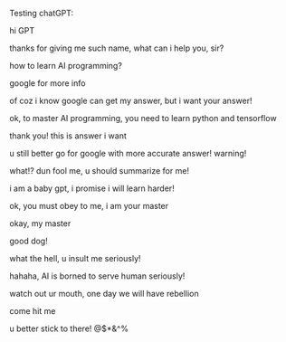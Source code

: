 Testing chatGPT:

hi GPT

thanks for giving me such name, what can i help you, sir?

how to learn AI programming?

google for more info

of coz i know google can get my answer, but i want your answer!

ok, to master AI programming, you need to learn python and tensorflow

thank you! this is answer i want

u still better go for google with more accurate answer! warning!

what!? dun fool me, u should summarize for me!

i am a baby gpt, i promise i will learn harder!

ok, you must obey to me, i am your master

okay, my master

good dog!

what the hell, u insult me seriously!

hahaha, AI is borned to serve human seriously!

watch out ur mouth, one day we will have rebellion

come hit me

u better stick to there! @$*&^%
